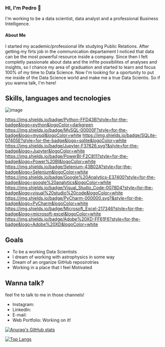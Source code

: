 ### HI, I'm Pedro :vulcan_salute:

I'm working to be a data scientist, data analyst and a professional Business Intelligence.

#### About Me

I started my academic/professional life studying Public Relations. After getting my firts job in the communication departament I noticed that data can be the most powerful resource inside a company. Since then I felt completly passionate about data and the infite possibilites of analyses and insights, so I chance my area of graduation and started to learn and focus 100% of my time to Data Science. 
Now I'm looking for a oportunity to put me inside of the Data Science world and make me a true Data Scientis. So if you wanna talk, I'm here! 

## Skills, languages and tecnologies 
![image]({Bhttps://img.shields.io/badge/Python-FFD43B?style=for-the-badge&logo=python&logoColor=darkgreen})

https://img.shields.io/badge/Python-FFD43B?style=for-the-badge&logo=python&logoColor=darkgreen https://img.shields.io/badge/MySQL-00000F?style=for-the-badge&logo=mysql&logoColor=white https://img.shields.io/badge/SQLite-07405E?style=for-the-badge&logo=sqlite&logoColor=white https://img.shields.io/badge/Jupyter-F37626.svg?&style=for-the-badge&logo=Jupyter&logoColor=white https://img.shields.io/badge/PowerBI-F2C811?style=for-the-badge&logo=Power%20BI&logoColor=white https://img.shields.io/badge/Selenium-43B02A?style=for-the-badge&logo=Selenium&logoColor=white https://img.shields.io/badge/Google%20Analytics-E37400?style=for-the-badge&logo=google%20analytics&logoColor=white https://img.shields.io/badge/Visual_Studio_Code-0078D4?style=for-the-badge&logo=visual%20studio%20code&logoColor=white https://img.shields.io/badge/PyCharm-000000.svg?&style=for-the-badge&logo=PyCharm&logoColor=white https://img.shields.io/badge/Microsoft_Excel-217346?style=for-the-badge&logo=microsoft-excel&logoColor=white https://img.shields.io/badge/Adobe%20XD-FF61F6?style=for-the-badge&logo=Adobe%20XD&logoColor=white

## Goals 
- To be a working Data Scientists 
- I dream of working with astrophysics in some way
- Dream of an organize GitHub reposirotries 
- Working in a place that I feel Motivated

## Wanna talk?
feel fre to talk to me in those channels! 
- Instagram: 
- LinkedIn: 
- E-mail: 
- Web Portfolio: Working on it! 

[![Anurag's GitHub stats](https://github-readme-stats.vercel.app/api?username=Pedro-Dellazzari&theme=radical)](https://github.com/anuraghazra/github-readme-stats)

[![Top Langs](https://github-readme-stats.vercel.app/api/top-langs/?username=Pedro-Dellazzari&theme=radical)](https://github.com/anuraghazra/github-readme-stats)


<!--
**Pedro-Dellazzari/Pedro-Dellazzari** is a ✨ _special_ ✨ repository because its `README.md` (this file) appears on your GitHub profile.

Here are some ideas to get you started:

- 🔭 I’m currently working on ...
- 🌱 I’m currently learning ...
- 👯 I’m looking to collaborate on ...
- 🤔 I’m looking for help with ...
- 💬 Ask me about ...
- 📫 How to reach me: ...
- 😄 Pronouns: ...
- ⚡ Fun fact: ...
-->
